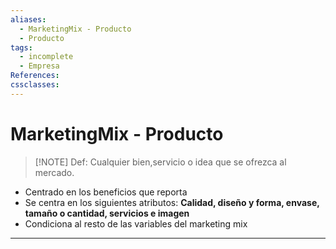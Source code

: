 ```yaml
---
aliases:
  - MarketingMix - Producto
  - Producto
tags:
  - incomplete
  - Empresa
References: 
cssclasses:
---
```

# MarketingMix - Producto

> [!NOTE] Def: 
> Cualquier bien,servicio o idea que se ofrezca al mercado. 
> 
+ Centrado en los beneficios que reporta
+ Se centra en los siguientes atributos: **Calidad, diseño y forma, envase, tamaño o cantidad, servicios e imagen**
+ Condiciona al resto de las variables del marketing mix

***